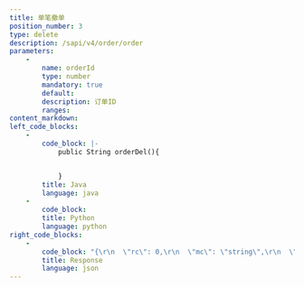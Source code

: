 ```yaml
---
title: 单笔撤单
position_number: 3
type: delete
description: /sapi/v4/order/order
parameters:
    -
        name: orderId
        type: number
        mandatory: true
        default:
        description: 订单ID
        ranges:
content_markdown:
left_code_blocks:
    -
        code_block: |-
            public String orderDel(){


            }
        title: Java
        language: java
    -
        code_block:
        title: Python
        language: python
right_code_blocks:
    -
        code_block: "{\r\n  \"rc\": 0,\r\n  \"mc\": \"string\",\r\n  \"ma\": [\r\n    {}\r\n  ],\r\n  \"result\": {\r\n    \"cancelId\": \"string\"\r\n  }\r\n}"
        title: Response
        language: json
---
```

